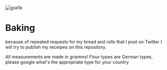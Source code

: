 
![grafik](https://user-images.githubusercontent.com/16635729/161438419-baf4c8c1-7867-4f3f-a771-42f835c5b881.png)

# Baking
because of repeated requests for my bread and rolls that I post on Twitter I will try to publish my receipes on this repository.

All measurements are made in gramms!
Flour types are German types, please google what's the appropriate type for your country

